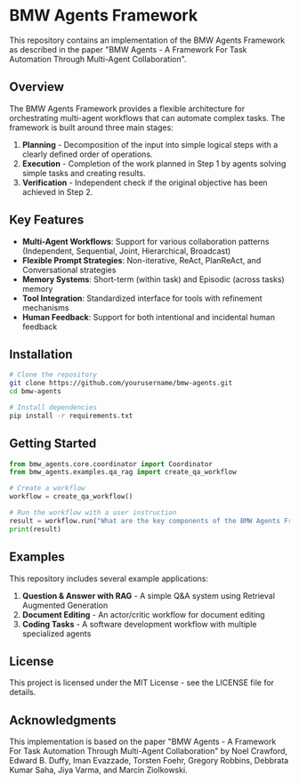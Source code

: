 # BMW Agents Framework

This repository contains an implementation of the BMW Agents Framework as described in the paper "BMW Agents - A Framework For Task Automation Through Multi-Agent Collaboration".

## Overview

The BMW Agents Framework provides a flexible architecture for orchestrating multi-agent workflows that can automate complex tasks. The framework is built around three main stages:

1. **Planning** - Decomposition of the input into simple logical steps with a clearly defined order of operations.
2. **Execution** - Completion of the work planned in Step 1 by agents solving simple tasks and creating results.
3. **Verification** - Independent check if the original objective has been achieved in Step 2.

## Key Features

- **Multi-Agent Workflows**: Support for various collaboration patterns (Independent, Sequential, Joint, Hierarchical, Broadcast)
- **Flexible Prompt Strategies**: Non-iterative, ReAct, PlanReAct, and Conversational strategies
- **Memory Systems**: Short-term (within task) and Episodic (across tasks) memory
- **Tool Integration**: Standardized interface for tools with refinement mechanisms
- **Human Feedback**: Support for both intentional and incidental human feedback

## Installation

```bash
# Clone the repository
git clone https://github.com/yourusername/bmw-agents.git
cd bmw-agents

# Install dependencies
pip install -r requirements.txt
```

## Getting Started

```python
from bmw_agents.core.coordinator import Coordinator
from bmw_agents.examples.qa_rag import create_qa_workflow

# Create a workflow
workflow = create_qa_workflow()

# Run the workflow with a user instruction
result = workflow.run("What are the key components of the BMW Agents Framework?")
print(result)
```

## Examples

This repository includes several example applications:

1. **Question & Answer with RAG** - A simple Q&A system using Retrieval Augmented Generation
2. **Document Editing** - An actor/critic workflow for document editing
3. **Coding Tasks** - A software development workflow with multiple specialized agents

## License

This project is licensed under the MIT License - see the LICENSE file for details.

## Acknowledgments

This implementation is based on the paper "BMW Agents - A Framework For Task Automation Through Multi-Agent Collaboration" by Noel Crawford, Edward B. Duffy, Iman Evazzade, Torsten Foehr, Gregory Robbins, Debbrata Kumar Saha, Jiya Varma, and Marcin Ziolkowski. 